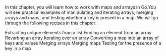 In this chapter, you will learn how to work with maps and arrays in Go.You will see practical 
examples of manipulating and iterating arrays, merging arrays and maps, and testing whether a key 
is present in a map. We will go through the following recipes in this chapter:

Extracting unique elements from a list
Finding an element from an array
Reverting an array
Iterating over an array
Converting a map into an array of keys and values
Merging arrays
Merging maps
Testing for the presence of a key in a map